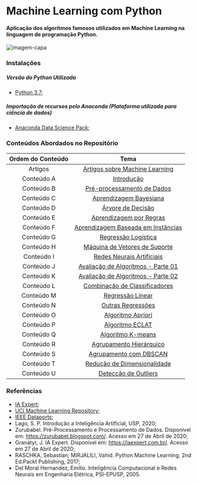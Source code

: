 # Machine Learning com Python
#### Aplicação dos algoritmos famosos utilizados em **Machine Learning** na linguagem de programação Python.

![imagem-capa](https://user-images.githubusercontent.com/58775072/86493069-7403fc00-bd46-11ea-9d9c-25a9684136b8.png)

### Instalações

##### Versão do Python Utilizada
- [Python 3.7](https://www.python.org/downloads/);

##### Importação de recursos pelo Anaconda (Plataforma utilizada para ciência de dados)
- [Anaconda Data Science Pack](https://www.anaconda.com/products/individual);

### Conteúdos Abordados no Repositório

|**Ordem do Conteúdo**|**Tema**|
|:-------------------:|:------:|
|Artigos|[Artigos sobre Machine Learning](https://github.com/Alyssonmach/Machine-Learning-com-Python/tree/master/Artigos)|
|Conteúdo A|[Introdução](https://github.com/Alyssonmach/Machine-Learning-com-Python/tree/master/Conte%C3%BAdo%20A%20-%20Introdu%C3%A7%C3%A3o)|
|Conteúdo B|[Pré-processamento de Dados](https://github.com/Alyssonmach/Machine-Learning-com-Python/tree/master/Conte%C3%BAdo%20B%20-%20Pr%C3%A9-Processamento%20de%20Dados)|
|Conteúdo C|[Aprendizagem Bayesiana](https://github.com/Alyssonmach/Machine-Learning-com-Python/tree/master/Conte%C3%BAdo%20C%20-%20Aprendizagem%20Bayesiana)|
|Conteúdo D|[Árvore de Decisão](https://github.com/Alyssonmach/Machine-Learning-com-Python/tree/master/Conte%C3%BAdo%20D%20-%20%C3%81rvores%20de%20Decis%C3%A3o)|
|Conteúdo E|[Aprendizagem por Regras](https://github.com/Alyssonmach/Machine-Learning-com-Python/tree/master/Conte%C3%BAdo%20E%20-%20Aprendizagem%20por%20Regras)|
|Conteúdo F|[Aprendizagem Baseada em Instâncias](https://github.com/Alyssonmach/Machine-Learning-com-Python/tree/master/Conte%C3%BAdo%20F%20-%20Aprendizagem%20Baseada%20em%20Inst%C3%A2ncias)|
|Conteúdo G|[Regressão Logística](https://github.com/Alyssonmach/Machine-Learning-com-Python/tree/master/Conte%C3%BAdo%20G%20-%20Regress%C3%A3o%20Log%C3%ADstica)|
|Conteúdo H|[Máquina de Vetores de Suporte](https://github.com/Alyssonmach/Machine-Learning-com-Python/tree/master/Conte%C3%BAdo%20H%20-%20M%C3%A1quina%20de%20Vetores%20de%20Suporte)|
|Conteúdo I|[Redes Neurais Artificiais](https://github.com/Alyssonmach/Machine-Learning-com-Python/tree/master/Conte%C3%BAdo%20I%20-%20Redes%20Neurais%20Artificiais)|
|Conteúdo J|[Avaliação de Algoritmos - Parte 01](https://github.com/Alyssonmach/Machine-Learning-com-Python/tree/master/Conte%C3%BAdo%20J%20-%20Avalia%C3%A7%C3%A3o%20de%20Algoritmos%20-%20Parte%2001)|
|Conteúdo K|[Avaliação de Algoritmos - Parte 02](https://github.com/Alyssonmach/Machine-Learning-com-Python/tree/master/Conte%C3%BAdo%20K%20-%20Avalia%C3%A7%C3%A3o%20de%20Algoritmos%20-%20Parte%2002)|
|Conteúdo L|[Combinação de Classificadores](https://github.com/Alyssonmach/Machine-Learning-com-Python/tree/master/Conte%C3%BAdo%20L%20-%20Combina%C3%A7%C3%A3o%20de%20Classificadores)|
|Conteúdo M|[Regressão Linear](https://github.com/Alyssonmach/Machine-Learning-com-Python/tree/master/Conte%C3%BAdo%20M%20-%20Regress%C3%A3o%20Linear)|
|Conteúdo N|[Outras Regressões](https://github.com/Alyssonmach/Machine-Learning-com-Python/tree/master/Conte%C3%BAdo%20N%20-%20Outras%20Regress%C3%B5es)|
|Conteúdo O|[Algoritmo Apriori](https://github.com/Alyssonmach/Machine-Learning-com-Python/tree/master/Conte%C3%BAdo%20O%20-%20Algoritmo%20Apriori)|
|Conteúdo P|[Algoritmo ECLAT](https://github.com/Alyssonmach/Machine-Learning-com-Python/tree/master/Conte%C3%BAdo%20P%20-%20Algoritmo%20ECLAT)|
|Conteúdo Q|[Algoritmo K-means](https://github.com/Alyssonmach/Machine-Learning-com-Python/tree/master/Conte%C3%BAdo%20Q%20-%20Algoritmo%20K-means)|
|Conteúdo R|[Agrupamento Hierárquico](https://github.com/Alyssonmach/Machine-Learning-com-Python/tree/master/Conte%C3%BAdo%20R%20-%20Agrupamento%20Hier%C3%A1rquico)|
|Conteúdo S|[Agrupamento com DBSCAN](https://github.com/Alyssonmach/Machine-Learning-com-Python/tree/master/Conte%C3%BAdo%20S%20-%20Agrupamento%20com%20DBSCAN)|
|Conteúdo T|[Redução de Dimensionalidade](https://github.com/Alyssonmach/Machine-Learning-com-Python/tree/master/Conte%C3%BAdo%20T%20-%20Redu%C3%A7%C3%A3o%20da%20Dimensionalidade)|
|Conteúdo U|[Detecção de Outliers](https://github.com/Alyssonmach/Machine-Learning-com-Python/tree/master/Conte%C3%BAdo%20U%20-%20Detec%C3%A7%C3%A3o%20de%20Outliers)|

### Referências 

- [IA Expert](https://iaexpert.com.br/);
- [UCI Machine Learning Repository](https://archive.ics.uci.edu/ml/index.php);
- [IEEE Dataports](https://ieee-dataport.org/);
- Lago, S. P. Introdução a Inteligência Artificial, USP, 2020;
- Zurubabel. Pré-Processamento e Processamento de Dados. Disponível em: https://zurubabel.blogspot.com/. Acesso em 27 de Abril de 2020;
- Granatyr, J. IA Expert. Disponível em: https://iaexpert.com.br/. Acesso em 27 de Abril de 2020;
- RASCHKA, Sebastian; MIRJALILI, Vahid. Python Machine Learning, 2nd Ed.Packt Publishing, 2017;
- Del Moral Hernandez, Emílio. Inteligência Computacional e Redes Neurais em Engenharia Elétrica, PSI-EPUSP, 2005.
